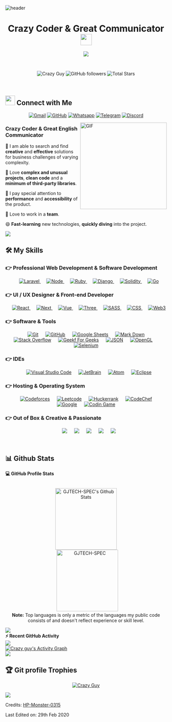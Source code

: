 ![header](https://user-images.githubusercontent.com/59575502/127335491-fdba1874-e943-4d3c-ab8c-678ffe22f8b8.png)

<h1 align="center">Crazy Coder & Great Communicator 
<img src="https://media.giphy.com/media/hvRJCLFzcasrR4ia7z/giphy.gif" width="35"></h1>
 

<p align="center">
  <a href="https://github.com/DenverCoder1/readme-typing-svg"><img src="https://readme-typing-svg.herokuapp.com?lines=Full+Stack+Engineer;Competitive+Programmer;Ruby+on+Rails;Node%20|%20Django%20|%20Laravel%20;Specialist%20on%20Codeforces;Blockchain+Technology;Always%20learning%20new%20things&center=true&width=500&height=50"></a>
  
</p>

<br>

<p align="center"> 
	<img src="https://komarev.com/ghpvc/?username=GJTECH-SPEC&label=Profile%20views&color=0e75b6&style=plastic" alt="Crazy Guy" /> 
  <img alt="GitHub followers" src="https://img.shields.io/github/followers/GJTECH-SPEC?label=Followers&style=social">    
  <img src="https://img.shields.io/github/stars/GJTECH-SPEC?label=Stars" alt="Total Stars">
</p>

<br>

## <img src="https://media.giphy.com/media/iY8CRBdQXODJSCERIr/giphy.gif" width="30px"> Connect with Me
<p align="center">
	<a href="santiagomac841@gmail.com"><img img src="https://img.shields.io/badge/gmail-%23EA4335.svg?style=plastic&logo=gmail&logoColor=white" alt="Gmail"/></a>
	<a href="https://github.com/HP-Monster-0315"><img src="https://img.shields.io/badge/github-%23181717.svg?style=plastic&logo=github&logoColor=white" alt="GitHub"/></a>
	<a href="#"><img src="https://img.shields.io/badge/whatsapp-%2325D366.svg?style=plastic&logo=whatsapp&logoColor=white" alt="Whatsapp"/></a>
	<a href="#"><img src="https://img.shields.io/badge/telegram-%230A66C2.svg?style=plastic&logo=telegram&logoColor=white" alt="Telegram"/></a>
	<a href="#"><img src="https://img.shields.io/badge/discord-%231877F2.svg?style=plastic&logo=discord&logoColor=white" alt="Discord"/></a>
</p>

<img align="right" height="270px" alt="GIF" src="https://media.giphy.com/media/CVtNe84hhYF9u/giphy.gif" />

### Crazy Coder & Great English Communicator
🔭 I am able to search and find **creative** and **effective** solutions for business challenges of varying complexity.

🌱 Love **complex and unusual projects**, **clean code** and a **minimum of third-party libraries**.

🤔 I pay special attention to **performance** and **accessibility** of the product.

💬 Love to work in a **team**.

😄 **Fast-learning** new technologies, **quickly diving** into the project.

<img src="https://user-images.githubusercontent.com/73097560/115834477-dbab4500-a447-11eb-908a-139a6edaec5c.gif">

<br/>

## 🛠️ My Skills

### 👉 Professional Web Development & Software Development

<p align="center">
  &emsp;
  <a href="https://laravel.com/docs/7.x" target="_blank"> 
    <img alt="Laravel" src="https://img.shields.io/badge/Laravel%20-%23F05033.svg?style=plastic&logo=laravel&logoColor=white">
  </a>
  &emsp;
  <a href="https://docs.djangoproject.com/en/4.0/" target="_blank"> 
     <img alt="Node" src="https://img.shields.io/badge/Node%20-%23F7DF1E.svg?style=plastic&logo=node.js&logoColor=black">
   </a>
   &emsp;
  <a href="https://ruby-doc.org/" target="_blank"> 
    <img alt="Ruby" src="https://img.shields.io/badge/Ruby%20-%23F00000.svg?style=plastic&logo=ruby&logoColor=white">
  </a>
  &emsp;
  <a href="https://docs.djangoproject.com/en/4.0/" target="_blank"> 
    <img alt="Django" src="https://img.shields.io/badge/Django-%23007396.svg?style=plastic&logo=django&logoColor=white">
  </a>
  &emsp;
   <a href="https://www.solidity.org" target="_blank">
    <img alt="Solidity" src="https://img.shields.io/badge/Solidity%20-%2314354C.svg?style=plastic&logo=solidity&logoColor=white">
  </a>
  &emsp;
   <a href="https://go.dev/doc/" target="_blank">
    <img alt="Go" src="https://img.shields.io/badge/Go%20-%2334A853.svg?style=plastic&logo=go&logoColor=white">
  </a>
</p>

### 👉 UI / UX Designer & Front-end Developer
<p align="center"> 
  &emsp; 
  <a href="https://reactjs.org/docs/getting-started.html" target="_blank"> 
   <img alt="React" src="https://img.shields.io/badge/React%20-%230059CC.svg?style=plastic&logo=react&logoColor=white">
  </a>
  &emsp; 
  <a href="https://nextjs.org/docs" target="_blank"> 
   <img alt="Next" src="https://img.shields.io/badge/Next%20-%23111111.svg?style=plastic&logo=next.js&logoColor=white">
  </a>  
  &emsp; 
  <a href="https://vuejs.org/guide/introduction.html" target="_blank"> 
   <img alt="Vue" src="https://img.shields.io/badge/Vue%20-%2334A853.svg?style=plastic&logo=vue.js&logoColor=white">
  </a>
  &emsp;
  <a href="https://threejs.org/docs/" target="_blank"> 
    <img alt="Three" src="https://img.shields.io/badge/ThreeJs%20-%23000012.svg?style=plastic&logo=three.js&logoColor=white">
  </a>  
  &emsp;
  <a href="https://sass-lang.com/documentation/" target="_blank">
    <img alt="SASS" src="https://img.shields.io/badge/SASS%20-%23FF69B4.svg?style=plastic&logo=sass&logoColor=white">
  </a> 
  &emsp;
  <a href="https://tailwindcss.com/" target="_blank">
    <img alt="CSS" src="https://img.shields.io/badge/TailwindCSS%20-%231572B6.svg?style=plastic&logo=tailwindcss&logoColor=white">
  </a>
  &emsp;
  <a href="https://web3js.readthedocs.io/" target="_blank"> 
    <img alt="Web3" src="https://img.shields.io/badge/Web3%20-%23F05033.svg?style=plastic&logo=web3.js&logoColor=white">
  </a>
</p>

 ### 👉 Software & Tools
 
<p align="center">
  &emsp;
    <a href="#"><img alt="Git" src="https://img.shields.io/badge/Git%20-%23F05033.svg?style=plastic&logo=git&logoColor=white"></a>
  &emsp;
    <a href="#"><img alt="GitHub" src="https://img.shields.io/badge/github-%23181717.svg?style=plastic&logo=github&logoColor=white"></a>
  &emsp;
    <a href="#"><img alt="Google Sheets" src="https://img.shields.io/badge/Google%20Sheets%20-%2334A853.svg?style=plastic&logo=google%20sheets&logoColor=white"></a>
  &emsp;
    <a href="#"><img alt="Mark Down" src="https://img.shields.io/badge/Markdown-000000?style=plastic&logo=markdown&logoColor=white"></a>
  &emsp;
    <a href="#"><img alt="Stack Overflow" src="https://img.shields.io/badge/-Stack%20Overflow-FE7A16?style=plastic&logo=stack-overflow&logoColor=white"></a>
  &emsp;
    <a href="#"><img alt="Geekf For Geeks" src="https://img.shields.io/badge/geeksforgeeks-%230F9D58.svg?style=plastic&logo=geeksforgeeks&logoColor=white"></a>
  &emsp;
    <a href="#"><img alt="JSON" img src="https://img.shields.io/badge/json-%23000000.svg?style=plastic&logo=json&logoColor=white"></a>
  &emsp;
    <a href="#"><img alt="OpenGL" src="https://img.shields.io/badge/opengl-%235586A4.svg?style=plastic&logo=opengl&logoColor=white"></a>
  &emsp;
    <a href="#"><img alt="Selenium" src="https://img.shields.io/badge/selenium-%2343B02A.svg?&style=plastic&logo=selenium&logoColor=white"></a>
</p>

 ### 👉 IDEs
 
<p align="center">
  &emsp;
    <a href="#"><img alt="Visual Studio Code" src="https://img.shields.io/badge/Visual%20Studio%20Code-0078d7.svg?style=plastic&logo=visual-studio-code&logoColor=white"></a>
  &emsp;
    <a href="#"><img alt="JetBrain" src="https://img.shields.io/badge/jetbrains-%23000000.svg?style=plastic&logo=jetbrains&logoColor=white" /></a>
  &emsp;
    <a href="#"><img alt="Atom" src="https://img.shields.io/badge/atom-%2366595C.svg?&style=plastic&logo=atom&logoColor=white" /></a>
  &emsp;
    <a href="#"><img alt="Eclipse" src="https://img.shields.io/badge/eclipse%20ide-%232C2255.svg?&style=plastic&logo=eclipse%20ide&logoColor=white" /></a>
</p>

 ### 👉 Hosting & Operating System
 
<p align="center">
  &emsp;
    <a href="#"><img alt = "Codeforces" src="https://img.shields.io/badge/codeforces%20-%231F8ACB.svg?style=plastic&logo=codeforces&logoColor=white" /></a>	
  &emsp;
    <a href="#"><img alt = "Leetcode" src="https://img.shields.io/badge/leetcode%20-%23FFA116.svg?style=plastic&logo=leetcode&logoColor=black" /></a>
  &emsp;
    <a href="#"><img alt = "Huckerrank" src="https://img.shields.io/badge/hackerrank-%232EC866.svg?style=plastic&logo=hackerrank&logoColor=white" /></a>
  &emsp;
    <a href="#"><img alt = "CodeChef" src="https://img.shields.io/badge/codechef-%235B4638.svg?style=plastic&logo=codechef&logoColor=white" /></a>
  &emsp;
    <a href="#"><img alt = "Google" src="https://img.shields.io/badge/google-%234285F4.svg?style=plastic&logo=google&logoColor=white" /></a>
  &emsp;
    <a href="#"><img alt = "Codin Game" src="https://img.shields.io/badge/codingame-%23F2BB13.svg?&style=plastic&logo=codingame&logoColor=black" /></a>
</p>

 ### 👉 Out of Box & Creative & Passionate
 
<p align="center">
  &emsp;
  <a href="#"><img src="https://img.shields.io/badge/Linux-FCC624?style=plastic&logo=linux&logoColor=black"></a>
  &emsp;
  <a href="#"><img src="https://img.shields.io/badge/Ubuntu-E95420?style=plastic&logo=ubuntu&logoColor=white"></a>
  &emsp;
  <a href="#"><img src="https://img.shields.io/badge/Windows-0078D6?style=plastic&logo=windows&logoColor=white"></a>
  &emsp;
  <a href="#"><img src="https://img.shields.io/badge/Android-%2311AA44.svg?style=plastic&&logo=android&logoColor=white" /></a>	 
  &emsp;
  <a href="#"><img src="https://img.shields.io/badge/pop!_os-%2348B9C7.svg?style=plastic&&logo=pop!_os&logoColor=white" /></a>	  
</p>

<br/>

## 📊 Github Stats



  <summary><b>💻 GitHub Profile Stats</b></summary>
  <br/>
  <p align="center">
    <a href="https://github.com/anuraghazra/github-readme-stats"><img alt="GJTECH-SPEC's Github Stats" src="https://github-readme-stats.vercel.app/api?username=HP-Monster-0315&show_icons=true&count_private=true&theme=algolia" height="192px"/></a>
<br/>
  &nbsp;
	  <img src="https://github-readme-stats.vercel.app/api/top-langs?username=HP-Monster-0315&langs_count=10&show_icons=true&locale=en&layout=compact&theme=algolia" alt="GJTECH-SPEC" height="192px"/>
  <br/>
  <b>Note:</b> Top languages is only a metric of the languages my public code consists of and doesn't reflect experience or skill level.
  </p>

<img src="https://user-images.githubusercontent.com/73097560/115834477-dbab4500-a447-11eb-908a-139a6edaec5c.gif">

  <summary><b>⚡ Recent GitHub Activity</b></summary>
  <img src="https://user-images.githubusercontent.com/73097560/115834477-dbab4500-a447-11eb-908a-139a6edaec5c.gif">
  <br/>
   <a href="https://github.com/HP-Monster-0315"><img alt="Crazy guy's Activity Graph" src="https://activity-graph.herokuapp.com/graph?username=GJTECH-SPEC&custom_title=GJTECH-SPEC's%20Contribution%20Graph&theme=react-dark" /></a>
  <br/>
  <img src="https://user-images.githubusercontent.com/73097560/115834477-dbab4500-a447-11eb-908a-139a6edaec5c.gif">
<br/>

## :trophy: Git profile Trophies

<p align="center"> <a href="https://github.com/ryo-ma/github-profile-trophy"><img src="https://github-profile-trophy.vercel.app/?username=HP-Monster-0315&layout=compact&theme=algolia" alt="Crazy Guy" /></a> </p>

<img src="https://user-images.githubusercontent.com/73097560/115834477-dbab4500-a447-11eb-908a-139a6edaec5c.gif">

Credits: [HP-Monster-0315](https://github.com/HP-Monster-0315)

Last Edited on: 29th Feb 2020
